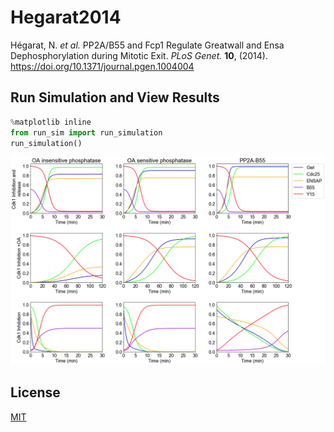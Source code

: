 # Hegarat2014
Hégarat, N. *et al.* PP2A/B55 and Fcp1 Regulate Greatwall and Ensa Dephosphorylation during Mitotic Exit. *PLoS Genet.* **10**, (2014). https://doi.org/10.1371/journal.pgen.1004004

## Run Simulation and View Results
```python
%matplotlib inline
from run_sim import run_simulation
run_simulation()
```
![mitotic_switch](mitotic_switch.png)

## License
[MIT](/LICENSE)